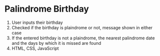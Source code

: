 # Palindrome Birthday

1. User inputs their birthday 
2. Checked if the birthday is plaindrome or not, message shown in either case
3. If the entered birthday is not a plaindrome, the nearest palindrome date and the days by which it is missed are found
4. HTML, CSS, JavaScript